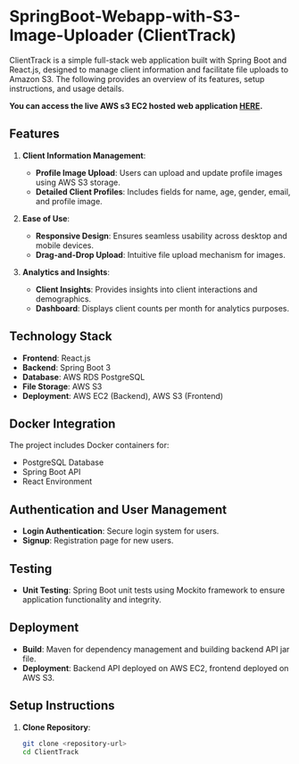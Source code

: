 # SpringBoot-Webapp-with-S3-Image-Uploader (ClientTrack)

ClientTrack is a simple full-stack web application built with Spring Boot and React.js, designed to manage client information and facilitate file uploads to Amazon S3. The following provides an overview of its features, setup instructions, and usage details.

**You can access the live AWS s3 EC2 hosted web application [HERE](http://client-track-frontend.s3-website-us-west-1.amazonaws.com/dashboard/customers).**

## Features

1. **Client Information Management**:
   - **Profile Image Upload**: Users can upload and update profile images using AWS S3 storage.
   - **Detailed Client Profiles**: Includes fields for name, age, gender, email, and profile image.

2. **Ease of Use**:
   - **Responsive Design**: Ensures seamless usability across desktop and mobile devices.
   - **Drag-and-Drop Upload**: Intuitive file upload mechanism for images.

3. **Analytics and Insights**:
   - **Client Insights**: Provides insights into client interactions and demographics.
   - **Dashboard**: Displays client counts per month for analytics purposes.

## Technology Stack

- **Frontend**: React.js
- **Backend**: Spring Boot 3
- **Database**: AWS RDS PostgreSQL
- **File Storage**: AWS S3
- **Deployment**: AWS EC2 (Backend), AWS S3 (Frontend)

## Docker Integration

The project includes Docker containers for:
- PostgreSQL Database
- Spring Boot API
- React Environment

## Authentication and User Management

- **Login Authentication**: Secure login system for users.
- **Signup**: Registration page for new users.

## Testing

- **Unit Testing**: Spring Boot unit tests using Mockito framework to ensure application functionality and integrity.

## Deployment

- **Build**: Maven for dependency management and building backend API jar file.
- **Deployment**: Backend API deployed on AWS EC2, frontend deployed on AWS S3.

## Setup Instructions

1. **Clone Repository**:
   ```bash
   git clone <repository-url>
   cd ClientTrack
